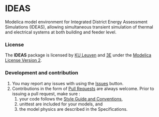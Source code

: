IDEAS
=====

Modelica model environment for Integrated District Energy Assessment Simulations (IDEAS), allowing simultaneous transient simulation of thermal and electrical systems at both building and feeder level.

### License

The **IDEAS** package is licensed by [KU Leuven](www.kuleuven.be) and [3E](www.3e.eu) under the [Modelica License Version 2](https://www.modelica.org/licenses/ModelicaLicense2).

### Development and contribution

1. You may report any issues with using the [Issues](https://github.com/blog/831-issues-2-0-the-next-generation) button.
1. Contributions in the form of [Pull Requests](https://help.github.com/articles/using-pull-requests) are always welcome. Prior to issuing a pull request, make sure :
    1. your code follows the [Style Guide and Conventions](https://github.com/open-ideas/IDEAS/wiki/Style%20Guide%20and%20Conventions), 
    2. unittest are included for your models, and
    3. the model physics are described in the Specifications.
